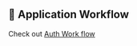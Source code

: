## 🔁 Application Workflow

Check out [Auth Work flow](https://claude.site/artifacts/544b4404-2b49-4a95-ae13-04a3fc9ad27f)
